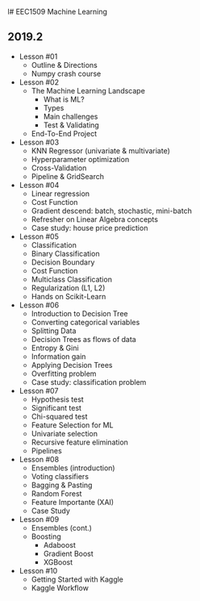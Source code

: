 l# EEC1509 Machine Learning 
## 2019.2

- Lesson #01
	- Outline & Directions
	- Numpy crash course
- Lesson #02
	- The Machine Learning Landscape
		- What is ML?
		- Types
		- Main challenges
		- Test & Validating
	- End-To-End Project
- Lesson #03
	- KNN Regressor (univariate & multivariate)
	- Hyperparameter optimization
	- Cross-Validation
	- Pipeline & GridSearch
- Lesson #04
	- Linear regression 
	- Cost Function
	- Gradient descend: batch, stochastic, mini-batch
	- Refresher on Linear Algebra concepts
	- Case study: house price prediction
- Lesson #05
	- Classification
	- Binary Classification
	- Decision Boundary
	- Cost Function 
	- Multiclass Classification
	- Regularization (L1, L2)
	- Hands on Scikit-Learn
- Lesson #06
	- Introduction to Decision Tree
	- Converting categorical variables
	- Splitting Data
	- Decision Trees as flows of data
	- Entropy & Gini
	- Information gain
	- Applying Decision Trees
	- Overfitting problem
	- Case study: classification problem
- Lesson #07
	- Hypothesis test
	- Significant test
	- Chi-squared test
	- Feature Selection for ML
	- Univariate selection
	- Recursive feature elimination
	- Pipelines
- Lesson #08
	- Ensembles (introduction)
	- Voting classifiers
	- Bagging & Pasting
	- Random Forest
	- Feature Importante (XAI)
	- Case Study
- Lesson #09
	- Ensembles (cont.)
	- Boosting
		- Adaboost
		- Gradient Boost
		- XGBoost
- Lesson #10
	- Getting Started with Kaggle
	- Kaggle Workflow







